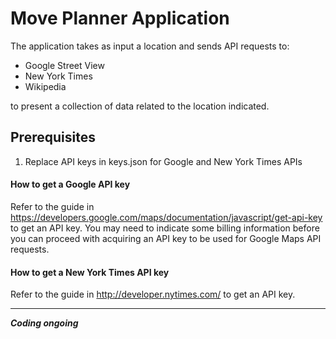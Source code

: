 # Move Planner Application

The application takes as input a location and sends API requests to:
- Google Street View
- New York Times
- Wikipedia

to present a collection of data related to the location indicated.

## Prerequisites
1. Replace API keys in keys.json for Google and New York Times APIs

#### How to get a Google API key
Refer to the guide in https://developers.google.com/maps/documentation/javascript/get-api-key
to get an API key. You may need to indicate some billing information
before you can proceed with acquiring an API key to be used for Google Maps API requests.

#### How to get a New York Times API key
Refer to the guide in http://developer.nytimes.com/ to get an API key.

-------------





**_Coding ongoing_**
